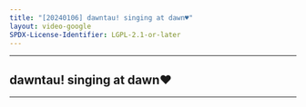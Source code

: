 ```yaml
---
title: "[20240106] dawntau! singing at dawn♥"
layout: video-google
SPDX-License-Identifier: LGPL-2.1-or-later
---
```


---

## dawntau! singing at dawn♥

<div class="container">
  <video-js id="my-video" class="vjs-fluid vjs-layout-medium" controls preload="auto" poster="/assets/images/20240403.jpg">
    <source src="https://drive.ayampenyet.eu.org/api/raw/?path=/%F0%9F%94%AE%20Unarchive%20Karaoke%20Moona/%5B20240403%5D%20%E3%80%90Moonutau%E3%80%91dawntau!%20singing%20at%20dawn%E2%99%A5%E3%80%90Unarchive%E3%80%91%20%5BMoona%20Hoshinova%20hololive-ID%5D%20(txf_lLCTYQU).mp4" type="video/mp4"/>
  </video-js>
</div>

---
